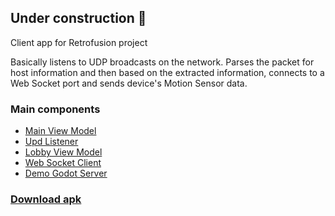 ## Under construction 🚧

Client app for Retrofusion project

Basically listens to UDP broadcasts on the network. Parses the packet for host information and then based on the extracted information, connects to a Web Socket port and sends device's Motion Sensor data.

### Main components
- [Main View Model](src/SensorStream.MAUI/ViewModels/MainPageViewModel.cs)
- [Upd Listener](src/SensorStream.MAUI/Services/UdpListener.cs)
- [Lobby View Model](src/SensorStream.MAUI/ViewModels/LobbyViewModel.cs)
- [Web Socket Client](src/SensorStream.MAUI/Services/WebSocketService.cs)
- [Demo Godot Server](demo_server.gd)


### [Download apk](https://1drv.ms/u/c/6f7b14e4559c6d8e/EaK3Ja2w7VdKih-foZrpAM4BUq7op-lfk9IrIJ9aTmqMFw?e=RTu47R)
